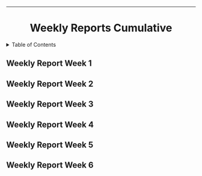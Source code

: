 <div align="center">

---

# Weekly Reports Cumulative


</div> 

<details>
<summary>Table of Contents</summary>

</details>

## Weekly Report Week 1 

## Weekly Report Week 2

## Weekly Report Week 3 

## Weekly Report Week 4 

## Weekly Report Week 5 

## Weekly Report Week 6 

